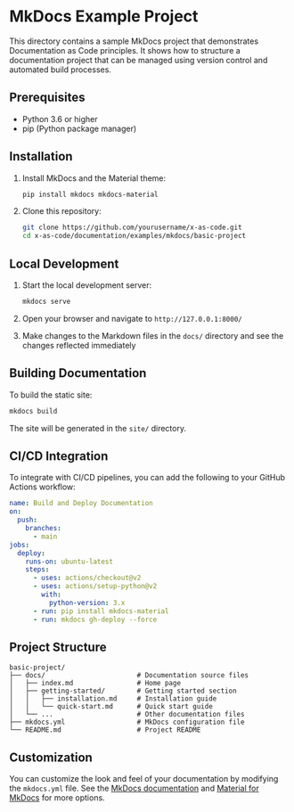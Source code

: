 # MkDocs Example Project

This directory contains a sample MkDocs project that demonstrates Documentation as Code principles. It shows how to structure a documentation project that can be managed using version control and automated build processes.

## Prerequisites

- Python 3.6 or higher
- pip (Python package manager)

## Installation

1. Install MkDocs and the Material theme:
   ```bash
   pip install mkdocs mkdocs-material
   ```

2. Clone this repository:
   ```bash
   git clone https://github.com/yourusername/x-as-code.git
   cd x-as-code/documentation/examples/mkdocs/basic-project
   ```

## Local Development

1. Start the local development server:
   ```bash
   mkdocs serve
   ```

2. Open your browser and navigate to `http://127.0.0.1:8000/`

3. Make changes to the Markdown files in the `docs/` directory and see the changes reflected immediately

## Building Documentation

To build the static site:

```bash
mkdocs build
```

The site will be generated in the `site/` directory.

## CI/CD Integration

To integrate with CI/CD pipelines, you can add the following to your GitHub Actions workflow:

```yaml
name: Build and Deploy Documentation
on:
  push:
    branches:
      - main
jobs:
  deploy:
    runs-on: ubuntu-latest
    steps:
      - uses: actions/checkout@v2
      - uses: actions/setup-python@v2
        with:
          python-version: 3.x
      - run: pip install mkdocs-material
      - run: mkdocs gh-deploy --force
```

## Project Structure

```
basic-project/
├── docs/                       # Documentation source files
│   ├── index.md                # Home page
│   ├── getting-started/        # Getting started section
│   │   ├── installation.md     # Installation guide
│   │   └── quick-start.md      # Quick start guide
│   └── ...                     # Other documentation files
├── mkdocs.yml                  # MkDocs configuration file
└── README.md                   # Project README
```

## Customization

You can customize the look and feel of your documentation by modifying the `mkdocs.yml` file. See the [MkDocs documentation](https://www.mkdocs.org/) and [Material for MkDocs](https://squidfunk.github.io/mkdocs-material/) for more options.
